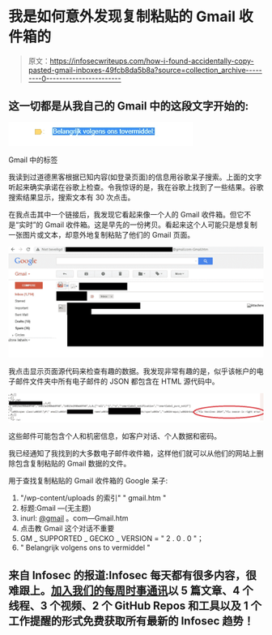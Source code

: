# 我是如何意外发现复制粘贴的 Gmail 收件箱的

> 原文：<https://infosecwriteups.com/how-i-found-accidentally-copy-pasted-gmail-inboxes-49fcb8da5b8a?source=collection_archive---------0----------------------->

## 这一切都是从我自己的 Gmail 中的这段文字开始的:

![](img/98e1042090a8c26fcf0acb687eaee4b0.png)

Gmail 中的标签

我读到过道德黑客根据已知内容(如登录页面)的信息用谷歌呆子搜索。上面的文字听起来确实承诺在谷歌上检查。令我惊讶的是，我在谷歌上找到了一些结果。谷歌搜索结果显示，搜索文本有 30 次点击。

在我点击其中一个链接后，我发现它看起来像一个人的 Gmail 收件箱。但它不是“实时”的 Gmail 收件箱。这是早先的一份拷贝。看起来这个人可能只是想复制一张图片或文本，却意外地复制粘贴了他们的 Gmail 页面。

![](img/3e1ab416ba95ada17462bd3254ae7672.png)

我点击显示页面源代码来检查有趣的数据。我发现非常有趣的是，似乎该帐户的电子邮件文件夹中所有电子邮件的 JSON 都包含在 HTML 源代码中。

![](img/04a3b38fc63354bd7c2595e5d8abffe7.png)

这些邮件可能包含个人和机密信息，如客户对话、个人数据和密码。

我已经通知了我找到的大多数电子邮件收件箱，这样他们就可以从他们的网站上删除包含复制粘贴的 Gmail 数据的文件。

用于查找复制粘贴的 Gmail 收件箱的 Google 呆子:

1.  "/wp-content/uploads 的索引" " gmail.htm "
2.  标题:Gmail —(无主题)
3.  inurl: [@gmail](http://twitter.com/gmail) 。com—Gmail.htm
4.  点击教 Gmail 这个对话不重要
5.  GM _ SUPPORTED _ GECKO _ VERSION = " 2 . 0 . 0 "；
6.  " Belangrijk volgens ons to vermiddel "

## 来自 Infosec 的报道:Infosec 每天都有很多内容，很难跟上。[加入我们的每周时事通讯](https://weekly.infosecwriteups.com/)以 5 篇文章、4 个线程、3 个视频、2 个 GitHub Repos 和工具以及 1 个工作提醒的形式免费获取所有最新的 Infosec 趋势！